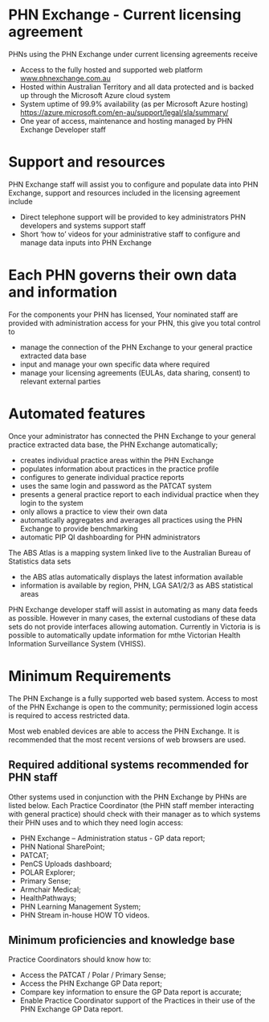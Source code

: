 # PHN Exchange - Current licensing agreement  
PHNs using the PHN Exchange under current licensing agreements receive
- Access to the fully hosted and supported web platform www.phnexchange.com.au 
- Hosted within Australian Territory and all data protected and  is backed up through the Microsoft Azure cloud system  
- System uptime of 99.9% availability (as per Microsoft Azure hosting) https://azure.microsoft.com/en-au/support/legal/sla/summary/ 
- One year of access, maintenance and hosting managed by PHN Exchange Developer staff 

# Support and resources
PHN Exchange staff will assist you to configure and populate data into PHN Exchange, support and resources included in the licensing agreement include  
- Direct telephone support will be provided to key administrators  PHN developers and systems support staff 
- Short ‘how to’ videos for your administrative staff to configure and manage data inputs into PHN Exchange

# Each PHN governs their own data and information
For  the components your PHN has licensed, 
Your nominated staff are provided with administration access for your PHN, this give you total control to  
- manage the connection of the PHN Exchange to your general practice extracted data base
- input and manage your own specific data where required
- manage your licensing agreements (EULAs, data sharing, consent) to relevant external parties 

# Automated features
Once your administrator has connected the PHN Exchange to your general practice extracted data base, 
the PHN Exchange automatically;
- creates individual practice areas within the PHN Exchange
- populates information about practices in the practice profile
- configures to generate individual practice reports
- uses the same login and password as the PATCAT system
- presents a general practice report to each individual practice when they login to the system
- only allows a practice to view their own data 
- automatically aggregates and averages all practices using the PHN Exchange to provide benchmarking
- automatic PIP QI dashboarding for PHN administrators

The ABS Atlas is a mapping system linked live to the Australian Bureau of Statistics data sets
- the ABS atlas automatically displays the latest information available
- information is available by region, PHN, LGA SA1/2/3 as ABS statistical areas 

PHN Exchange developer staff will assist in automating as many data feeds as possible. However in many cases, the external custodians  of these data sets do not provide interfaces allowing automation.  Currently in Victoria is is possible to automatically update information for mthe Victorian Health Information Surveillance System (VHISS).


# Minimum Requirements

The PHN Exchange is a fully supported web based system.
Access to most of the PHN Exchange is open to the community; permissioned login access is required to access restricted data.

Most web enabled devices are able to access the PHN Exchange. It is recommended that the most recent versions of web browsers are used.

## Required additional systems recommended for PHN staff 

Other systems used in conjunction with the PHN Exchange by PHNs are listed below.
Each Practice Coordinator (the PHN staff member interacting with general practice) should check with their manager as to which systems their PHN uses and to which they need login access:

- PHN Exchange – Administration status - GP data report;
- PHN National SharePoint; 
- PATCAT;
- PenCS Uploads dashboard;
- POLAR Explorer;
- Primary Sense;
- Armchair Medical;
- HealthPathways; 
- PHN Learning Management System;
- PHN Stream in-house HOW TO videos.

## Minimum proficiencies and knowledge base

Practice Coordinators should know how to:

- Access the PATCAT / Polar / Primary Sense;
- Access the PHN Exchange GP Data report;
- Compare key information to ensure the GP Data report is accurate;
- Enable Practice Coordinator support of the Practices in their use of the PHN Exchange GP Data report.
 
